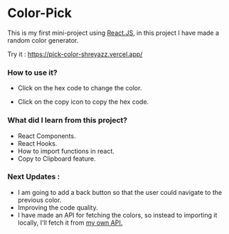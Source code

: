 
# Color-Pick


This is my first mini-project using [React.JS](https://reactjs.org/), in this project I have made a random color generator. 

Try it : https://pick-color-shreyazz.vercel.app/

### How to use it?

- Click on the hex code to change the color.

- Click on the copy icon to copy the hex code.

   

### What did I learn from this project?

- React Components.
- React Hooks.
- How to import functions in react.
- Copy to Clipboard feature.



### Next Updates :

- I am going to add a back button so that the user could navigate to the previous color. 
- Improving the code quality.
- I have made an API for fetching the colors, so instead to importing it locally, I'll fetch it from [my own API.](https://color-api.shreyazz.repl.co/colors)






